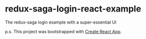 # redux-saga-login-react-example
The redux-saga login example with a super-essential UI



p.s. This project was bootstrapped with [Create React App](https://github.com/facebookincubator/create-react-app).
